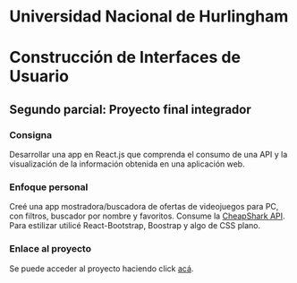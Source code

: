 # Universidad Nacional de Hurlingham 
# Construcción de Interfaces de Usuario

## Segundo parcial: Proyecto final integrador

### Consigna

Desarrollar una app en React.js que comprenda el consumo de una API y la visualización de la información obtenida en una aplicación web.

### Enfoque personal

Creé una app mostradora/buscadora de ofertas de videojuegos para PC, con filtros, buscador por nombre y favoritos. Consume la [CheapShark API](https://apidocs.cheapshark.com/).
Para estilizar utilicé React-Bootstrap, Boostrap y algo de CSS plano.

### Enlace al proyecto

Se puede acceder al proyecto haciendo click [acá](https://matiashmuller.github.io/proyecto-final/).